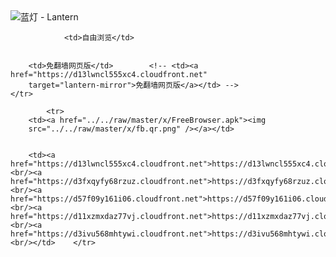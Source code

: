 

<img src="../../raw/master/x/8e0a2b81.c82003be.LanternYellow2.png" alt="蓝灯 - Lantern"/>
<table>
    <tr>
                
                <td>自由浏览</td>
        
        
        <td>免翻墙网页版</td>        <!-- <td><a href="https://d13lwncl555xc4.cloudfront.net"
        target="lantern-mirror">免翻墙网页版</a></td> -->
    </tr>
    
            <tr>
        <td><a href="../../raw/master/x/FreeBrowser.apk"><img
        src="../../raw/master/x/fb.qr.png" /></a></td>

        
        <td><a href="https://d13lwncl555xc4.cloudfront.net">https://d13lwncl555xc4.cloudfront.net</a><br/><a href="https://d3fxqyfy68rzuz.cloudfront.net">https://d3fxqyfy68rzuz.cloudfront.net</a><br/><a href="https://d57f09y161i06.cloudfront.net">https://d57f09y161i06.cloudfront.net</a><br/><a href="https://d11xzmxdaz77vj.cloudfront.net">https://d11xzmxdaz77vj.cloudfront.net</a><br/><a href="https://d3ivu568mhtywi.cloudfront.net">https://d3ivu568mhtywi.cloudfront.net</a><br/></td>    </tr>
</table>
